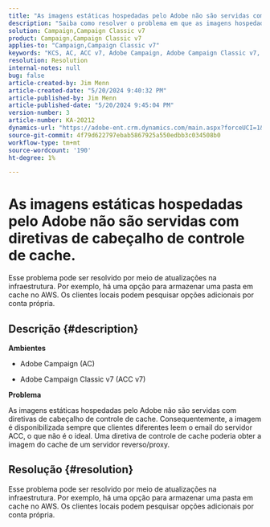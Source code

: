 ```yaml
---
title: "As imagens estáticas hospedadas pelo Adobe não são servidas com diretivas de cabeçalho de controle de cache."
description: "Saiba como resolver o problema em que as imagens hospedadas pelo Adobe não são fornecidas com as diretivas de cabeçalho de controle de cache no Campaign."
solution: Campaign,Campaign Classic v7
product: Campaign,Campaign Classic v7
applies-to: "Campaign,Campaign Classic v7"
keywords: "KCS, AC, ACC v7, Adobe Campaign, Adobe Campaign Classic v7, Solução de problemas, imagens estáticas, hospedado, diretivas de cabeçalho de controle de cache"
resolution: Resolution
internal-notes: null
bug: false
article-created-by: Jim Menn
article-created-date: "5/20/2024 9:40:32 PM"
article-published-by: Jim Menn
article-published-date: "5/20/2024 9:45:04 PM"
version-number: 3
article-number: KA-20212
dynamics-url: "https://adobe-ent.crm.dynamics.com/main.aspx?forceUCI=1&pagetype=entityrecord&etn=knowledgearticle&id=cfc16d93-f116-ef11-9f8a-6045bd006268"
source-git-commit: 4f79d622797ebab5867925a550edbb3c034508b0
workflow-type: tm+mt
source-wordcount: '190'
ht-degree: 1%

---
```


# As imagens estáticas hospedadas pelo Adobe não são servidas com diretivas de cabeçalho de controle de cache.


Esse problema pode ser resolvido por meio de atualizações na infraestrutura. Por exemplo, há uma opção para armazenar uma pasta em cache no AWS. Os clientes locais podem pesquisar opções adicionais por conta própria.

## Descrição {#description}


<b>Ambientes</b>

- Adobe Campaign (AC)

- Adobe Campaign Classic v7 (ACC v7)

<b>Problema</b>

As imagens estáticas hospedadas pelo Adobe não são servidas com diretivas de cabeçalho de controle de cache. Consequentemente, a imagem é disponibilizada sempre que clientes diferentes leem o email do servidor ACC, o que não é o ideal. Uma diretiva de controle de cache poderia obter a imagem do cache de um servidor reverso/proxy.


## Resolução {#resolution}


Esse problema pode ser resolvido por meio de atualizações na infraestrutura. Por exemplo, há uma opção para armazenar uma pasta em cache no AWS. Os clientes locais podem pesquisar opções adicionais por conta própria.
